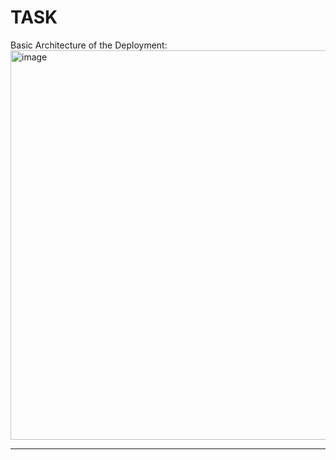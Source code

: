 # TASK
Basic Architecture of the Deployment:
<img width="1333" height="623" alt="image" src="https://github.com/user-attachments/assets/67e18705-789f-49cd-93a6-ad6045c2a9d4" />

----------------------------------------------------------------------------------------------------------------------------------------------------------------------------------------------------------------------------------

